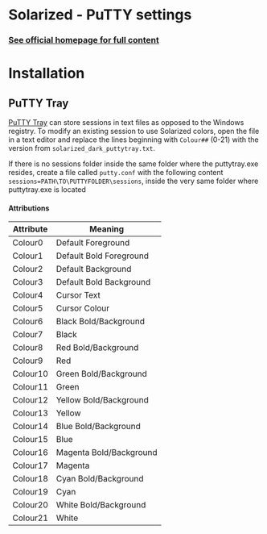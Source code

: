 Solarized - PuTTY settings
==========================

### [See official homepage for full content](http://ethanschoonover.com/solarized)

Installation
============

PuTTY Tray
----------

[PuTTY Tray](https://puttytray.goeswhere.com/) can store sessions in text files as opposed to the Windows registry. To modify an existing session to use Solarized colors, open the file in a text editor and replace the lines beginning with `Colour##` (0-21) with the version from `solarized_dark_puttytray.txt`.

If there is no sessions folder inside the same folder where the puttytray.exe resides, create a file called `putty.conf` with the following content `sessions=PATH\TO\PUTTYFOLDER\sessions`, inside the very same folder where puttytray.exe is located

#### Attributions

|Attribute|Meaning|
|---------|-------|
|Colour0|Default Foreground|
|Colour1|Default Bold Foreground|
|Colour2|Default Background|
|Colour3|Default Bold Background|
|Colour4|Cursor Text|
|Colour5|Cursor Colour|
|Colour6|Black Bold/Background|
|Colour7|Black|
|Colour8|Red Bold/Background|
|Colour9|Red|
|Colour10|Green Bold/Background|
|Colour11|Green|
|Colour12|Yellow Bold/Background|
|Colour13|Yellow|
|Colour14|Blue Bold/Background|
|Colour15|Blue|
|Colour16|Magenta Bold/Background|
|Colour17|Magenta|
|Colour18|Cyan Bold/Background|
|Colour19|Cyan|
|Colour20|White Bold/Background|
|Colour21|White|
